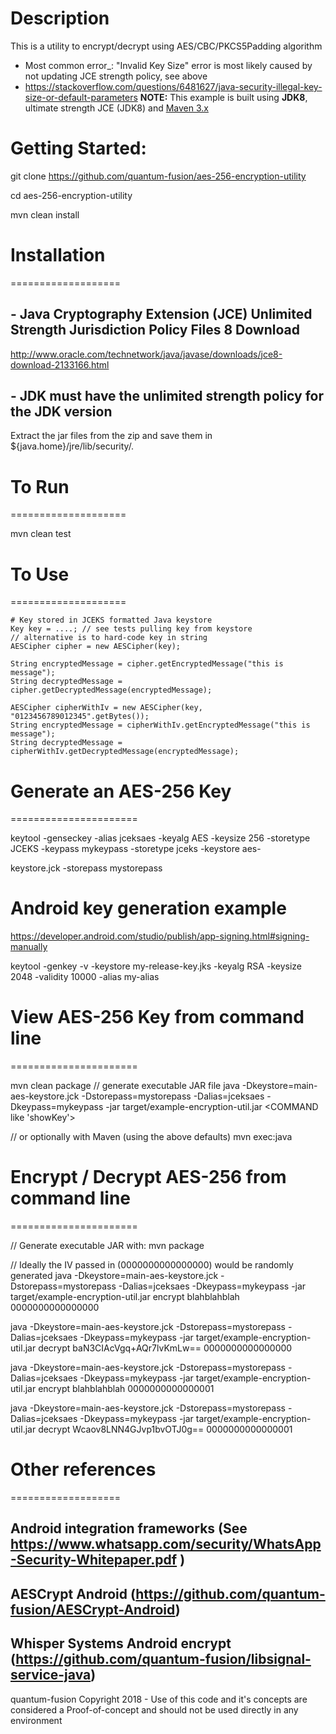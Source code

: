 # Description
This is a utility to encrypt/decrypt using AES/CBC/PKCS5Padding algorithm
- Most common error_: "Invalid Key Size" error is most likely caused by not updating JCE strength policy, see above
- https://stackoverflow.com/questions/6481627/java-security-illegal-key-size-or-default-parameters
**NOTE:** This example is built using **JDK8**, ultimate strength JCE (JDK8) and [Maven 3.x](http://maven.apache.org "Maven Documentation")

# Getting Started:
git clone https://github.com/quantum-fusion/aes-256-encryption-utility

cd aes-256-encryption-utility

mvn clean install 

# Installation
===================
## - Java Cryptography Extension (JCE) Unlimited Strength Jurisdiction Policy Files 8 Download
http://www.oracle.com/technetwork/java/javase/downloads/jce8-download-2133166.html
## - JDK must have the unlimited strength policy for the JDK version

Extract the jar files from the zip and save them in ${java.home}/jre/lib/security/.

# To Run
====================

mvn clean test

# To Use
====================

    # Key stored in JCEKS formatted Java keystore
    Key key = ....; // see tests pulling key from keystore
    // alternative is to hard-code key in string
    AESCipher cipher = new AESCipher(key);

    String encryptedMessage = cipher.getEncryptedMessage("this is message");
    String decryptedMessage = cipher.getDecryptedMessage(encryptedMessage);

    AESCipher cipherWithIv = new AESCipher(key, "0123456789012345".getBytes());
    String encryptedMessage = cipherWithIv.getEncryptedMessage("this is message");
    String decryptedMessage = cipherWithIv.getDecryptedMessage(encryptedMessage);

# Generate an AES-256 Key
======================

keytool -genseckey -alias jceksaes -keyalg AES -keysize 256 -storetype JCEKS -keypass mykeypass -storetype jceks -keystore aes-

keystore.jck -storepass mystorepass

# Android key generation example
https://developer.android.com/studio/publish/app-signing.html#signing-manually

keytool -genkey -v -keystore my-release-key.jks -keyalg RSA -keysize 2048 -validity 10000 -alias my-alias

# View AES-256 Key from command line
======================

mvn clean package // generate executable JAR file
java -Dkeystore=main-aes-keystore.jck -Dstorepass=mystorepass -Dalias=jceksaes -Dkeypass=mykeypass -jar target/example-encryption-util.jar <COMMAND like 'showKey'>

// or optionally with Maven (using the above defaults)
mvn exec:java

# Encrypt / Decrypt AES-256 from command line
======================

// Generate executable JAR with:  mvn package

// Ideally the IV passed in (0000000000000000) would be randomly generated
java -Dkeystore=main-aes-keystore.jck -Dstorepass=mystorepass -Dalias=jceksaes -Dkeypass=mykeypass -jar target/example-encryption-util.jar encrypt blahblahblah 0000000000000000

java -Dkeystore=main-aes-keystore.jck -Dstorepass=mystorepass -Dalias=jceksaes -Dkeypass=mykeypass -jar target/example-encryption-util.jar decrypt baN3CIAcVgq+AQr7lvKmLw== 0000000000000000

java -Dkeystore=main-aes-keystore.jck -Dstorepass=mystorepass -Dalias=jceksaes -Dkeypass=mykeypass -jar target/example-encryption-util.jar encrypt blahblahblah 0000000000000001

java -Dkeystore=main-aes-keystore.jck -Dstorepass=mystorepass -Dalias=jceksaes -Dkeypass=mykeypass -jar target/example-encryption-util.jar decrypt Wcaov8LNN4GJvp1bvOTJ0g== 0000000000000001

# Other references
===================
## Android integration frameworks (See https://www.whatsapp.com/security/WhatsApp-Security-Whitepaper.pdf )
## AESCrypt Android (https://github.com/quantum-fusion/AESCrypt-Android)
## Whisper Systems Android encrypt (https://github.com/quantum-fusion/libsignal-service-java)

quantum-fusion Copyright 2018 - Use of this code and it's concepts are considered a Proof-of-concept and should not be used directly in any environment
